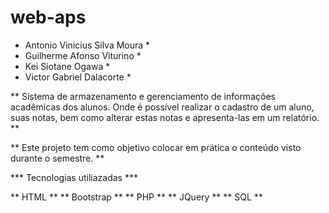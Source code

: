 # web-aps

* Antonio Vinicius Silva Moura *
* Guilherme Afonso Viturino *
* Kei Siotane Ogawa *
* Victor Gabriel Dalacorte *

** Sistema de armazenamento e gerenciamento de informações acadêmicas dos alunos. Onde é possível realizar o cadastro de um aluno, suas notas, bem como alterar estas notas e apresenta-las em um relatório. **

** Este projeto tem como objetivo colocar em prática o conteúdo visto durante o semestre. **

*** Tecnologias utiliazadas ***

** HTML **
** Bootstrap **
** PHP **
** JQuery **
** SQL **
